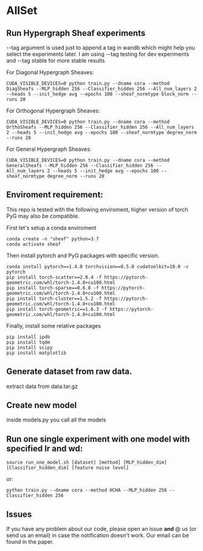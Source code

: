 # AllSet

## Run Hypergraph Sheaf experiments
 --tag argument is used just to append a tag in wandb which might help you select the experiments later.
 I am using  --tag testing for dev experiments and  --tag stable for more stable results
 
For Diagonal Hypergraph Sheaves:

```
CUDA_VISIBLE_DEVICES=0 python train.py --dname cora --method DiagSheafs --MLP_hidden 256 --Classifier_hidden 256 --All_num_layers 2 --heads 5 --init_hedge avg --epochs 100 --sheaf_normtype block_norm --runs 20
```

For Orthogonal Hypergraph Sheaves:

```
CUDA_VISIBLE_DEVICES=0 python train.py --dname cora --method OrthoSheafs --MLP_hidden 256 --Classifier_hidden 256 --All_num_layers 2 --heads 5 --init_hedge avg --epochs 100 --sheaf_normtype degree_norm --runs 20
```

For General Hypergraph Sheaves:

```
CUDA_VISIBLE_DEVICES=0 python train.py --dname cora --method GeneralSheafs --MLP_hidden 256 --Classifier_hidden 256 --All_num_layers 2 --heads 5 --init_hedge avg --epochs 100 --sheaf_normtype degree_norm --runs 20
```

## Enviroment requirement:
This repo is tested with the following enviroment, higher version of torch PyG may also be compatible. 

First let's setup a conda enviroment
```
conda create -n "sheaf" python=3.7
conda activate sheaf
```

Then install pytorch and PyG packages with specific version.
```
conda install pytorch==1.4.0 torchvision==0.5.0 cudatoolkit=10.0 -c pytorch
pip install torch-scatter==2.0.4 -f https://pytorch-geometric.com/whl/torch-1.4.0+cu100.html
pip install torch-sparse==0.6.0 -f https://pytorch-geometric.com/whl/torch-1.4.0+cu100.html
pip install torch-cluster==1.5.2 -f https://pytorch-geometric.com/whl/torch-1.4.0+cu100.html
pip install torch-geometric==1.6.3 -f https://pytorch-geometric.com/whl/torch-1.4.0+cu100.html
```
Finally, install some relative packages

```
pip install ipdb
pip install tqdm
pip install scipy
pip install matplotlib
```

## Generate dataset from raw data.

extract data from data.tar.gz 

## Create new model

inside models.py you call all the models

## Run one single experiment with one model with specified lr and wd: 
```
source run_one_model.sh [dataset] [method] [MLP_hidden_dim] [Classifier_hidden_dim] [feature noise level]
```

or:

```
python train.py --dname cora --method HCHA --MLP_hidden 256 --Classifier_hidden 256
```


## Issues
If you have any problem about our code, please open an issue **and** @ us (or send us an email) in case the notification doesn't work. Our email can be found in the paper.



